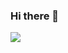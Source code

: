 ### Hi there 👋
<img src="https://github-readme-stats.vercel.app/api?username=oops-shlok&&show_icons=true&title_color=ffffff&icon_color=bb2acf&text_color=daf7dc&bg_color=151515" >

<!--
**oops-shlok/oops-shlok** is a ✨ _special_ ✨ repository because its `README.md` (this file) appears on your GitHub profile.

Here are some ideas to get you started:

- 🔭 I’m currently working on ...
- 🌱 I’m currently learning ...
- 👯 I’m looking to collaborate on ...
- 🤔 I’m looking for help with ...
- 💬 Ask me about ...
- 📫 How to reach me: ...
- 😄 Pronouns: ...
- ⚡ Fun fact: ...
-->
